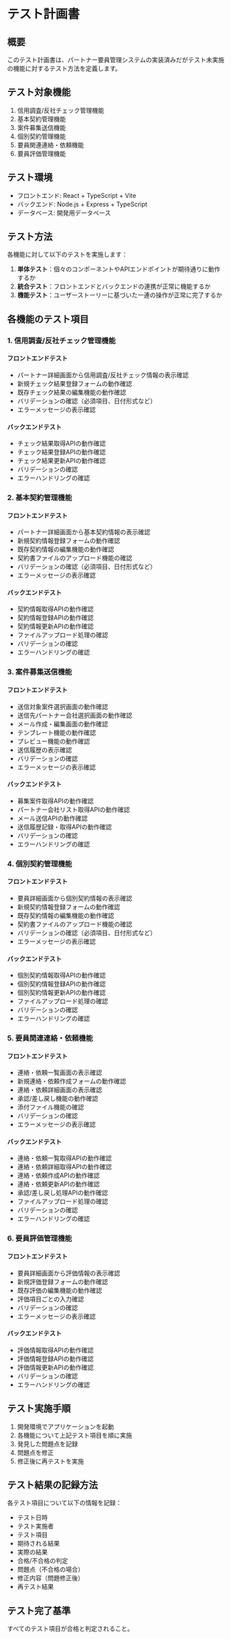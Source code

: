 # テスト計画書

## 概要
このテスト計画書は、パートナー要員管理システムの実装済みだがテスト未実施の機能に対するテスト方法を定義します。

## テスト対象機能
1. 信用調査/反社チェック管理機能
2. 基本契約管理機能
3. 案件募集送信機能
4. 個別契約管理機能
5. 要員関連連絡・依頼機能
6. 要員評価管理機能

## テスト環境
- フロントエンド: React + TypeScript + Vite
- バックエンド: Node.js + Express + TypeScript
- データベース: 開発用データベース

## テスト方法
各機能に対して以下のテストを実施します：

1. **単体テスト**：個々のコンポーネントやAPIエンドポイントが期待通りに動作するか
2. **統合テスト**：フロントエンドとバックエンドの連携が正常に機能するか
3. **機能テスト**：ユーザーストーリーに基づいた一連の操作が正常に完了するか

## 各機能のテスト項目

### 1. 信用調査/反社チェック管理機能

#### フロントエンドテスト
- パートナー詳細画面から信用調査/反社チェック情報の表示確認
- 新規チェック結果登録フォームの動作確認
- 既存チェック結果の編集機能の動作確認
- バリデーションの確認（必須項目、日付形式など）
- エラーメッセージの表示確認

#### バックエンドテスト
- チェック結果取得APIの動作確認
- チェック結果登録APIの動作確認
- チェック結果更新APIの動作確認
- バリデーションの確認
- エラーハンドリングの確認

### 2. 基本契約管理機能

#### フロントエンドテスト
- パートナー詳細画面から基本契約情報の表示確認
- 新規契約情報登録フォームの動作確認
- 既存契約情報の編集機能の動作確認
- 契約書ファイルのアップロード機能の確認
- バリデーションの確認（必須項目、日付形式など）
- エラーメッセージの表示確認

#### バックエンドテスト
- 契約情報取得APIの動作確認
- 契約情報登録APIの動作確認
- 契約情報更新APIの動作確認
- ファイルアップロード処理の確認
- バリデーションの確認
- エラーハンドリングの確認

### 3. 案件募集送信機能

#### フロントエンドテスト
- 送信対象案件選択画面の動作確認
- 送信先パートナー会社選択画面の動作確認
- メール作成・編集画面の動作確認
- テンプレート機能の動作確認
- プレビュー機能の動作確認
- 送信履歴の表示確認
- バリデーションの確認
- エラーメッセージの表示確認

#### バックエンドテスト
- 募集案件取得APIの動作確認
- パートナー会社リスト取得APIの動作確認
- メール送信APIの動作確認
- 送信履歴記録・取得APIの動作確認
- バリデーションの確認
- エラーハンドリングの確認

### 4. 個別契約管理機能

#### フロントエンドテスト
- 要員詳細画面から個別契約情報の表示確認
- 新規契約情報登録フォームの動作確認
- 既存契約情報の編集機能の動作確認
- 契約書ファイルのアップロード機能の確認
- バリデーションの確認（必須項目、日付形式など）
- エラーメッセージの表示確認

#### バックエンドテスト
- 個別契約情報取得APIの動作確認
- 個別契約情報登録APIの動作確認
- 個別契約情報更新APIの動作確認
- ファイルアップロード処理の確認
- バリデーションの確認
- エラーハンドリングの確認

### 5. 要員関連連絡・依頼機能

#### フロントエンドテスト
- 連絡・依頼一覧画面の表示確認
- 新規連絡・依頼作成フォームの動作確認
- 連絡・依頼詳細画面の表示確認
- 承認/差し戻し機能の動作確認
- 添付ファイル機能の確認
- バリデーションの確認
- エラーメッセージの表示確認

#### バックエンドテスト
- 連絡・依頼一覧取得APIの動作確認
- 連絡・依頼詳細取得APIの動作確認
- 連絡・依頼作成APIの動作確認
- 連絡・依頼更新APIの動作確認
- 承認/差し戻し処理APIの動作確認
- ファイルアップロード処理の確認
- バリデーションの確認
- エラーハンドリングの確認

### 6. 要員評価管理機能

#### フロントエンドテスト
- 要員詳細画面から評価情報の表示確認
- 新規評価登録フォームの動作確認
- 既存評価の編集機能の動作確認
- 評価項目ごとの入力確認
- バリデーションの確認
- エラーメッセージの表示確認

#### バックエンドテスト
- 評価情報取得APIの動作確認
- 評価情報登録APIの動作確認
- 評価情報更新APIの動作確認
- バリデーションの確認
- エラーハンドリングの確認

## テスト実施手順
1. 開発環境でアプリケーションを起動
2. 各機能について上記テスト項目を順に実施
3. 発見した問題点を記録
4. 問題点を修正
5. 修正後に再テストを実施

## テスト結果の記録方法
各テスト項目について以下の情報を記録：
- テスト日時
- テスト実施者
- テスト項目
- 期待される結果
- 実際の結果
- 合格/不合格の判定
- 問題点（不合格の場合）
- 修正内容（問題修正後）
- 再テスト結果

## テスト完了基準
すべてのテスト項目が合格と判定されること。
